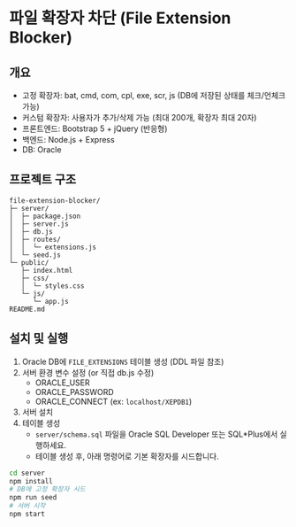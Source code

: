 # 파일 확장자 차단 (File Extension Blocker)

## 개요
- 고정 확장자: bat, cmd, com, cpl, exe, scr, js (DB에 저장된 상태를 체크/언체크 가능)
- 커스텀 확장자: 사용자가 추가/삭제 가능 (최대 200개, 확장자 최대 20자)
- 프론트엔드: Bootstrap 5 + jQuery (반응형)
- 백엔드: Node.js + Express
- DB: Oracle

## 프로젝트 구조
```
file-extension-blocker/
├─ server/
│  ├─ package.json
│  ├─ server.js
│  ├─ db.js
│  ├─ routes/
│  │  └─ extensions.js
│  └─ seed.js
└─ public/
   ├─ index.html
   ├─ css/
   │  └─ styles.css
   └─ js/
      └─ app.js
README.md
```
## 설치 및 실행
1. Oracle DB에 `FILE_EXTENSIONS` 테이블 생성 (DDL 파일 참조)
2. 서버 환경 변수 설정 (or 직접 db.js 수정)
   - ORACLE_USER
   - ORACLE_PASSWORD
   - ORACLE_CONNECT  (ex: `localhost/XEPDB1`)
3. 서버 설치
4. 테이블 생성
   - `server/schema.sql` 파일을 Oracle SQL Developer 또는 SQL*Plus에서 실행하세요.
   - 테이블 생성 후, 아래 명령어로 기본 확장자를 시드합니다.
```bash
cd server
npm install
# DB에 고정 확장자 시드
npm run seed
# 서버 시작
npm start

